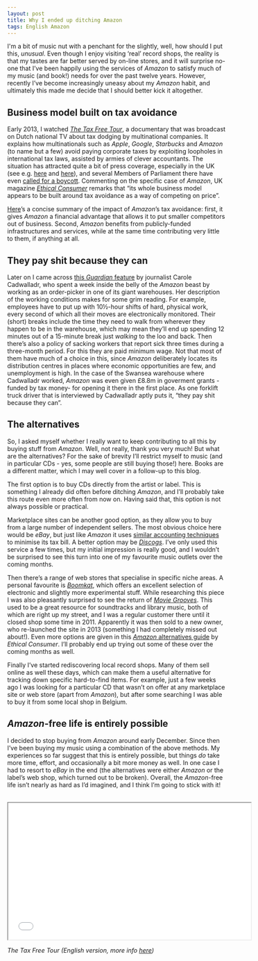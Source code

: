 ```yaml
---
layout: post
title: Why I ended up ditching Amazon
tags: English Amazon
---
```

I'm a bit of music nut with a penchant for the slightly, well, how should I put this, *unusual*. Even though I enjoy visiting &#8216;real&#8217; record shops, the reality is that my tastes are far better served by on-line stores, and it will surprise no-one that I&#8217;ve been happily using the services of *Amazon* to satisfy much of my music (and book!) needs for over the past twelve years. However, recently I&#8217;ve become increasingly uneasy about my *Amazon* habit, and  ultimately this made me decide that I should better kick it altogether.
<!-- more -->

## Business model built on tax avoidance
Early 2013, I watched [*The Tax Free Tour*](http://tegenlicht.vpro.nl/backlight/tax-free-tour.html), a documentary that was broadcast on Dutch national TV about tax dodging by multinational companies. It explains how multinationals such as *Apple*, *Google*, *Starbucks* and *Amazon* (to name but a few) avoid paying corporate taxes by exploiting loopholes in international tax laws, assisted by armies of clever accountants. The situation has attracted quite a bit of press coverage, especially in the UK (see e.g. [here](http://www.theguardian.com/technology/2012/apr/04/amazon-british-operation-corporation-tax) and [here](http://www.theguardian.com/technology/2013/may/15/amazon-tax-bill-new-questions)), and several Members of Parliament there have even [called for a boycott](http://www.theguardian.com/money/2013/nov/30/alternatives-to-amazon-mps-boycott). Commenting on the specific case of *Amazon*, UK magazine [*Ethical Consumer*](http://www.ethicalconsumer.org/commentanalysis/corporatewatch/isittimetoboycottamazon.aspx) remarks that &#8220;its whole business model appears to be built around tax avoidance as a way of competing on price&#8221;.

[Here](http://www.economicshelp.org/blog/6241/economics/impact-of-tax-avoidance-by-amazon/)&#8217;s a concise summary of the impact of *Amazon*&#8217;s tax avoidance: first, it gives *Amazon* a financial advantage that allows it to put smaller competitors out of business. Second, *Amazon* benefits from publicly-funded infrastructures and services,  while at the same time contributing very little to them, if anything at all.

## They pay shit because they can
Later on I came across [this *Guardian* feature](http://www.theguardian.com/technology/2013/dec/01/week-amazon-insider-feature-treatment-employees-work) by journalist Carole Cadwalladr, who spent a week inside the belly of the *Amazon* beast by working as an order-picker in one of its giant warehouses. Her description of the working conditions makes for some grim reading. For example, employees have to put up with 10½-hour shifts of hard, physical work, every second of which all their moves are electronically monitored. Their (short) breaks include the time they need to walk from  wherever they happen to be in the warehouse, which may mean they&#8217;ll end up spending 12 minutes out of a 15-minute break just *walking* to the loo and back. Then there&#8217;s also a policy of sacking workers that report sick three times during a three-month period. For this they are paid minimum wage. Not that most of them have much of a choice in this, since *Amazon* deliberately locates its distribution centres in places where economic opportunities are few, and unemployment is high. In the case of the Swansea warehouse where Cadwalladr worked, *Amazon* was even given £8.8m in goverment grants -funded by tax money- for opening it there in the first place. As one forklift truck driver that is interviewed by Cadwalladr aptly puts it, &#8220;they pay shit because they can&#8221;.

## The alternatives
So, I asked myself whether I really want to keep contributing to all this by buying stuff from *Amazon*. Well, not really, thank you very much! But what are the alternatives? For the sake of brevity I&#8217;ll restrict myself to music (and in particular CDs - yes, some people are still buying those!) here. Books are a different matter, which I may well cover in a follow-up to this blog.

The first option is to buy CDs directly from the artist or label. This is something I already did often before ditching *Amazon*, and I&#8217;ll probably take this route even more often from now on. Having said that, this option is not always possible or practical. 

Marketplace  sites can be another good option, as they allow you to buy from a large number of independent sellers. The most obvious choice here would be *eBay*, but just like *Amazon* it uses [similar accounting techniques](http://www.thefinancepages.co.uk/companies/ebay-ikea-evade-tax/02611/) to minimise its tax bill. A better option may be [*Discogs*](http://www.discogs.com/). I&#8217;ve only used this service a few times, but my initial impression is really good, and I wouldn&#8217;t be surprised to see this turn into one of my favourite music outlets over the coming months.

Then there&#8217;s a range of web stores that specialise in specific niche areas. A personal favourite is [*Boomkat*](http://boomkat.com/), which offers an excellent selection of electronic and slightly  more experimental stuff. While researching this piece I was also pleasantly surprised to see the return of [*Movie Grooves*](http://moviegrooves.com/). This used to be a great resource for soundtracks and library music, both of which are right up my street, and I was a regular customer there until it closed shop some time in 2011. Apparently it was then sold to a new owner, who re-launched the site in 2013 (something I  had completely missed out about!). Even more options are given in this [*Amazon* alternatives guide](http://www.ethicalconsumer.org/boycotts/boycottamazon/amazonshoppingalternatives.aspx) by *Ethical Consumer*. I&#8217;ll probably end up trying out some of these over the coming months as well.

Finally I&#8217;ve started rediscovering local record shops. Many of them sell online as well these days, which can make them a useful alternative for tracking down specific hard-to-find items. For example, just a few weeks ago I was looking for a particular CD that wasn&#8217;t on offer at any marketplace site or web store (apart from *Amazon*), but after some searching I was able to buy it from some local shop in Belgium. 

## *Amazon*-free life is entirely possible
I decided to stop buying from *Amazon* around early December. Since then I&#8217;ve been buying my music using a combination of the above methods. My experiences so far suggest that this is entirely possible, but things *do* take more time, effort, and occasionally a bit more money as well. In one case I had to resort to *eBay* in the end (the alternatives were either *Amazon* or the label&#8217;s web shop, which turned out to be broken). Overall, the *Amazon*-free life isn&#8217;t nearly as hard as I&#8217;d imagined, and I think I&#8217;m going to stick with it!

<br>

<iframe width="560" height="315" src="//www.youtube-nocookie.com/embed/d4o13isDdfY" allowfullscreen></iframe>

*The Tax Free Tour (English version, more info [here](http://tegenlicht.vpro.nl/backlight/tax-free-tour.html))*
